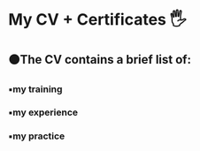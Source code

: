 <h1 align> My CV + Certificates 🖐</h1>
<h2>🟠The CV contains a brief list of:</h2>
<h3>▪️my training</h3>
<h3>▪️my experience</h3>
<h3>▪️my practice</h3>
